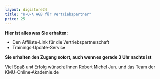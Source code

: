 ```yaml
---
layout: digistore24
title: "K-O-A AGB für Vertriebspartner"
price: 25
---
```

<p><strong>Hier ist alles was Sie erhalten:&#xA0;</strong></p>
<ul><li>Den&#xA0;Affiliate-Link f&#xFC;r die Vertriebspartnerschaft</li>
<li>Trainings-Update-Service</li>
</ul><p><strong>Sie&#xA0;erhalten den&#xA0;Zugang sofort, auch wenn es gerade 3 Uhr nachts ist</strong></p>
<p>Viel Spa&#xDF; und Erfolg w&#xFC;nscht Ihnen Robert Michel Jun. und das&#xA0;Team der KMU-Online-Akademie.de</p>